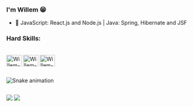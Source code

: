 ### I'm Willem 😁

- 🎯 JavaScript: React.js and Node.js | Java: Spring, Hibernate and JSF

### Hard Skills:

<div style="display: inline_block"><br>
  <img align="center" alt="Willem-Git" height="30" width="40" src="https://cdn.jsdelivr.net/gh/devicons/devicon/icons/git/git-original.svg"/>
  <img align="center" alt="Willem-Ubuntu" height="30" width="40" src="https://cdn.jsdelivr.net/gh/devicons/devicon/icons/ubuntu/ubuntu-plain.svg"/>
  <img align="center" alt="Willem-Vim" height="30" width="40" src="https://cdn.jsdelivr.net/gh/devicons/devicon/icons/vim/vim-original.svg"/>

##
  
  ![Snake animation](https://github.com/willemromao/willemromao/blob/output/github-contribution-grid-snake.svg)
  
##
 
<div>
   <a href="https://www.linkedin.com/in/willemromao" target="_blank"><img src="https://img.shields.io/badge/-LinkedIn-%230077B5?style=for-the-badge&logo=linkedin&logoColor=white" target="_blank"></a>
  <a href="https://www.instagram.com/willemromao" target="_blank"><img src="https://img.shields.io/badge/Instagram-E4405F?style=for-the-badge&logo=instagram&logoColor=white" target="_blank"></a>
</div>
